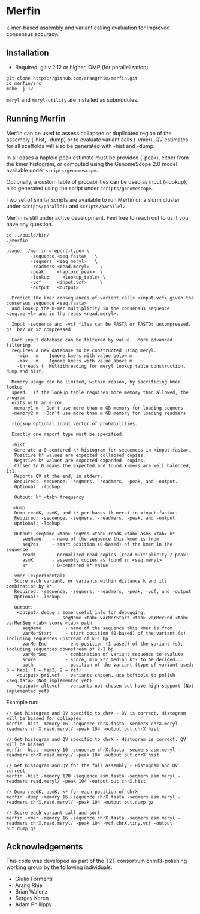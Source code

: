 # Merfin

k-mer-based assembly and variant calling evaluation for improved consensus accuracy.

## Installation

* Required: git v.2.12 or higher, OMP (for parallelization)

```
git clone https://github.com/arangrhie/merfin.git
cd merfin/src
make -j 12
```

`meryl` and `meryl-utility` are installed as submodules.


## Running Merfin

Merfin can be used to assess collapsed or duplicated region of the assembly (-hist, -dump) or to evaluate variant calls (-vmer). QV estimates for all scaffolds will also be generated with -hist and -dump.

In all cases a haploid peak estimate must be provided (-peak), either from the kmer histogram, or computed using the GenomeScope 2.0 model available under `scripts/genomescope`. 

Optionally, a custom table of probabilities can be used as input (-lookup), also generated using the script under `scripts/genomescope`.

Two set of similar scripts are available to run Merfin on a slurm cluster under `scripts/parallel1` and `scripts/parallel2`.

Merfin is still under active development. Feel free to reach out to us if you have any question.

```
cd ../build/bin/
./merfin

usage: ./merfin <report-type> \
         -sequence <seq.fasta>   \
         -seqmers  <seq.meryl>   \
         -readmers <read.meryl>    \
         -peak     <haploid_peak>  \
		 -lookup     <lookup_table> \
         -vcf      <input.vcf>     \
         -output   <output>        

  Predict the kmer consequences of variant calls <input.vcf> given the consensus sequence <seq.fasta>
  and lookup the k-mer multiplicity in the consensus sequence <seq.meryl> and in the reads <read.meryl>.

  Input -sequence and -vcf files can be FASTA or FASTQ; uncompressed, gz, bz2 or xz compressed

  Each input database can be filtered by value.  More advanced filtering
  requires a new database to be constructed using meryl.
    -min   m    Ignore kmers with value below m
    -max   m    Ignore kmers with value above m
    -threads t  Multithreading for meryl lookup table construction, dump and hist.

  Memory usage can be limited, within reason, by sacrificing kmer lookup
  speed.  If the lookup table requires more memory than allowed, the program
  exits with an error.
  -memory1 m   Don't use more than m GB memory for loading seqmers
  -memory2 m   Don't use more than m GB memory for loading readmers
    
  -lookup optional input vector of probabilities.

  Exactly one report type must be specified.

  -hist
   Generate a 0-centered k* histogram for sequences in <input.fasta>.
   Positive k* values are expected collapsed copies.
   Negative k* values are expected expanded  copies.
   Closer to 0 means the expected and found k-mers are well balenced, 1:1.
   Reports QV at the end, in stderr.
   Required: -sequence, -seqmers, -readmers, -peak, and -output.
   Optional: -lookup

   Output: k* <tab> frequency

  -dump
   Dump readK, asmK, and k* per bases (k-mers) in <input.fasta>.
   Required: -sequence, -seqmers, -readmers, -peak, and -output
   Optional: -lookup

   Output: seqName <tab> seqPos <tab> readK <tab> asmK <tab> k*
      seqName    - name of the sequence this kmer is from
      seqPos     - start position (0-based) of the kmer in the sequence
      readK      - normalized read copies (read multiplicity / peak)
      asmK       - assembly copies as found in <seq.meryl>
      k*         - 0-centered k* value

  -vmer (experimental)
   Score each variant, or variants within distance k and its combination by k*.
   Required: -sequence, -seqmers, -readmers, -peak, -vcf, and -output
   Optional: -lookup

   Output:
    <output>.debug : some useful info for debugging.
                     seqName <tab> varMerStart <tab> varMerEnd <tab> varMerSeq <tab> score <tab> path
      seqName         - name of the sequence this kmer is from
      varMerStart     - start position (0-based) of the variant (s), including sequences upstream of k-1 bp
      varMerEnd       - end position (1-based) of the variant (s), including sequences downstream of k-1 bp
      varMerSeq       - combination of variant sequence to evalute
      score           - score, min k*? median k*? to be decided...
      path            - position of the variant (type of variant used: 0 = hap1, 1 = hap2, 2 = ref)
    <output>.pri.vcf  - variants chosen. use bcftools to polish <seq.fata> (Not implemented yet)
    <output>.alt.vcf  - variants not chosen but have high support (Not implemented yet)
```

Example run:
```
// Get histogram and QV specific to chrX - QV is correct. Histogram will be biased for collapses
merfin -hist -memory 16 -sequence chrX.fasta -seqmers chrX.meryl -readmers chrX.read.meryl/ -peak 104 -output out.chrX.hist

// Get histogram and QV specific to chrX - Histogram is correct. QV will be biased
merfin -hist -memory 16 -sequence chrX.fasta -seqmers asm.meryl -readmers chrX.read.meryl/ -peak 104 -output out.chrX.hist

// Get histogram and QV for the full assembly - Histogram and QV correct
merfin -hist -memory 120 -sequence asm.fasta -seqmers asm.meryl -readmers read.meryl/ -peak 104 -output out.chrX.hist

// Dump readK, asmK, k* for each position of chrX
merfin -dump -memory 16 -sequence chrX.fasta -seqmers asm.meryl -readmers chrX.read.meryl/ -peak 104 -output out.dump.gz

// Score each variant call and sort
merfin -vmer -memory 16 -sequence chrX.fasta -seqmers asm.meryl -readmers chrX.read.meryl/ -peak 104 -vcf chrX.tiny.vcf -output out.dump.gz
```

## Acknowledgements
This code was developed as part of the T2T consortium chm13-polishing working group by the following individuals:
* Giulio Formenti
* Arang Rhie
* Brian Walenz
* Sergey Koren
* Adam Phillippy
